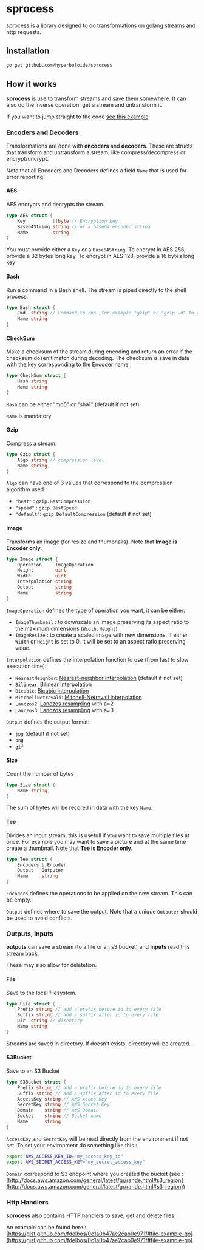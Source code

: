 # sprocess

sprocess is a library designed to do transformations on golang streams and http requests.

## installation

```bash
go get github.com/hyperboloide/sprocess
```

## How it works

**sprocess** is use to transform streams and save them somewhere. It can also do the inverse operation: get a stream and untransform it.

If you want to jump straight to the code [see this example](https://gist.github.com/fdelbos/0c1a0b47ae2cab0e971f#file-example-go)

### Encoders and Decoders

Transformations are done with **encoders** and **decoders**. These are structs that transform and untransform a stream, like compress/decompress or encrypt/uncrypt.

Note that all Encoders and Decoders defines a field `Name` that is used for error reporting.

#### AES

AES encrypts and decrypts the stream.

```go
type AES struct {
    Key          []byte // Encryption key
    Base64String string // or a base64 encoded string
    Name         string
}
```
You must provide either a `Key` or a `Base64String`. To encrypt in AES 256, provide a 32 bytes long key. To encrypt in AES 128, provide a 16 bytes long key

#### Bash

Run a command in a Bash shell. The stream is piped directly to the shell process.

```go
type Bash struct {
    Cmd  string // Command to run ,for example "gzip" or "gzip -d" to compress and decompress.
    Name string
}
```

#### CheckSum

Make a checksum of the stream during encoding and return an error if the checksum dosen't match during decoding. The checksum is save in data with the key corresponding to the Encoder name

```go
type CheckSum struct {
    Hash string
    Name string
}
```

`Hash` can be either "md5" or "sha1" (default if not set)

`Name` is mandatory

#### Gzip

Compress a stream.

```go
type Gzip struct {
    Algo string // compression level
    Name string
}
```
`Algo` can have one of 3 values that correspond to the compression algorithm used :

*  `"best"` : `gzip.BestCompression`
*  `"speed"` : `gzip.BestSpeed`
*  `"default"`: `gzip.DefaultCompression` (default if not set)

#### Image
Transforms an image (for resize and thumbnails). Note that **Image is Encoder only**.

```go
type Image struct {
    Operation     ImageOperation
    Height        uint
    Width         uint
    Interpolation string
    Output        string
    Name          string
}
```

`ImageOperation` defines the type of operation you want, it can be either:

* `ImageThumbnail` : to downscale an image preserving its aspect ratio to the maximum dimensions (`Width`, `Height`)
* `ImageResize` :  to create a scaled image with new dimensions. If either `Width` or `Height` is set to 0, it will be set to an aspect ratio preserving value.

`Interpolation` defines the interpolation function to use (from fast to slow execution time):

* `NearestNeighbor`: [Nearest-neighbor interpolation](http://en.wikipedia.org/wiki/Nearest-neighbor_interpolation) (default if not set)
* `Bilinear`: [Bilinear interpolation](http://en.wikipedia.org/wiki/Bilinear_interpolation)
* `Bicubic`: [Bicubic interpolation](http://en.wikipedia.org/wiki/Bicubic_interpolation)
* `MitchellNetravali`: [Mitchell-Netravali interpolation](http://dl.acm.org/citation.cfm?id=378514)
* `Lanczos2`: [Lanczos resampling](http://en.wikipedia.org/wiki/Lanczos_resampling) with a=2
* `Lanczos3`: [Lanczos resampling](http://en.wikipedia.org/wiki/Lanczos_resampling) with a=3

`Output` defines the output format:

* `jpg` (default if not set)
* `png`
* `gif`

#### Size

Count the number of bytes

```go
type Size struct {
    Name string
}
```

The sum of bytes will be recored in data with the key `Name`.

#### Tee

Divides an input stream, this is usefull if you want to save multiple files at once. For example you may want to save a picture and at the same time create a thumbnail. Note that **Tee is Encoder only**.

```go
type Tee struct {
    Encoders []Encoder
    Output   Outputer
    Name     string
}
```

`Encoders` defines the operations to be applied on the new stream. This can be empty.


`Output` defines where to save the output. Note that a unique `Outputer` should be used to avoid conflicts.


### Outputs, Inputs

**outputs** can save a stream (to a file or an s3 bucket) and **inputs** read this stream back.

These may also allow for deletetion.

#### File

Save to the local filesystem.

```go
type File struct {
    Prefix string // add a prefix before id to every file
	Suffix string // add a suffix after id to every file
    Dir  string // directory
    Name string
}
```

Streams are saved in directory. If doesn't exists, directory will be created.

#### S3Bucket

Save to an S3 Bucket

```go
type S3Bucket struct {
    Prefix string // add a prefix before id to every file
	Suffix string // add a suffix after id to every file
    AccessKey string // AWS Acces Key
    SecretKey string // AWS Secret Key
    Domain    string // AWS Domain
    Bucket    string // Bucket name
    Name      string
}
```

`AccessKey` and `SecretKey` will be read directly from the environment if not set. To set your environment do something like this :

```bash
export AWS_ACCESS_KEY_ID="my_access_key_id"
export AWS_SECRET_ACCESS_KEY="my_secret_access_key"
```

`Domain` correspond to S3 endpoint where you created the bucket (see : [http://docs.aws.amazon.com/general/latest/gr/rande.html#s3_region](http://docs.aws.amazon.com/general/latest/gr/rande.html#s3_region))



### Http Handlers

**sprocess** also contains HTTP handlers to save, get and delete files.

An example can be found here : [https://gist.github.com/fdelbos/0c1a0b47ae2cab0e971f#file-example-go](https://gist.github.com/fdelbos/0c1a0b47ae2cab0e971f#file-example-go)




